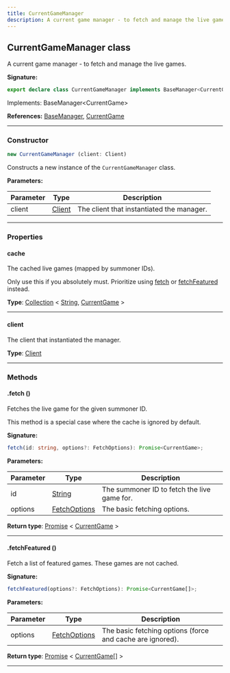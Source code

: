 ```yaml
---
title: CurrentGameManager
description: A current game manager - to fetch and manage the live games.
---
```


## CurrentGameManager class

A current game manager - to fetch and manage the live games.

**Signature:**

```ts
export declare class CurrentGameManager implements BaseManager<CurrentGame> 
```

Implements: BaseManager&lt;CurrentGame&gt;

**References:** [BaseManager](/api/BaseManager.md), [CurrentGame](/api/CurrentGame.md)

---

### Constructor

```ts
new CurrentGameManager (client: Client)
```

Constructs a new instance of the `CurrentGameManager` class.

**Parameters:**

| Parameter | Type | Description |
| --------- | ---- | ----------- |
| client | [Client](/api/Client.md) | The client that instantiated the manager. |
---

### Properties

#### cache

The cached live games (mapped by summoner IDs).


Only use this if you absolutely must. Prioritize using [fetch](/api/CurrentGameManager.md#fetch) or [fetchFeatured](/api/CurrentGameManager.md#fetchFeatured) instead.



**Type**: [Collection](https://discord.js.org/#/docs/collection/stable/class/Collection) \< [String](https://developer.mozilla.org/en-US/docs/Web/JavaScript/Reference/Global_Objects/String), [CurrentGame](/api/CurrentGame.md) \>

---

#### client

The client that instantiated the manager.



**Type**: [Client](/api/Client.md)

---

### Methods

#### .fetch ()

Fetches the live game for the given summoner ID.


This method is a special case where the cache is ignored by default.




**Signature:**

```ts
fetch(id: string, options?: FetchOptions): Promise<CurrentGame>;
```

**Parameters:**

| Parameter | Type | Description |
| --------- | ---- | ----------- |
| id | [String](https://developer.mozilla.org/en-US/docs/Web/JavaScript/Reference/Global_Objects/String) | The summoner ID to fetch the live game for. |
| options | [FetchOptions](/api/FetchOptions.md) | The basic fetching options. |

**Return type**: [Promise](https://developer.mozilla.org/en-US/docs/Web/JavaScript/Reference/Global_Objects/Promise) \< [CurrentGame](/api/CurrentGame.md) \>

---

#### .fetchFeatured ()

Fetch a list of featured games. These games are not cached.




**Signature:**

```ts
fetchFeatured(options?: FetchOptions): Promise<CurrentGame[]>;
```

**Parameters:**

| Parameter | Type | Description |
| --------- | ---- | ----------- |
| options | [FetchOptions](/api/FetchOptions.md) | The basic fetching options (force and cache are ignored). |

**Return type**: [Promise](https://developer.mozilla.org/en-US/docs/Web/JavaScript/Reference/Global_Objects/Promise) \< [CurrentGame](/api/CurrentGame.md)[] \>

---

